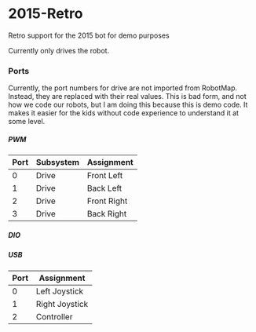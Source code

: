 # 2015-Retro
Retro support for the 2015 bot for demo purposes

Currently only drives the robot.


### Ports
Currently, the port numbers for drive are not imported from RobotMap. Instead,
they are replaced with their real values. This is bad form, and not how we code
our robots, but I am doing this because this is demo code. It makes it easier
for the kids without code experience to understand it at some level.
##### PWM

| Port | Subsystem | Assignment
|------|-----------|-----------
| 0 | Drive | Front Left
| 1 | Drive | Back Left
| 2 | Drive | Front Right
| 3 | Drive | Back Right

##### DIO

##### USB
| Port | Assignment
|------|-----------
| 0 | Left Joystick
| 1 | Right Joystick
| 2 | Controller
